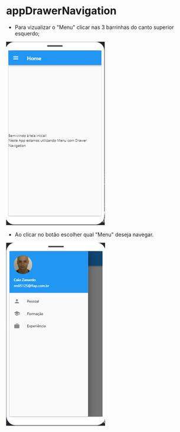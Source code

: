 # appDrawerNavigation

- Para vizualizar o "Menu" clicar nas 3 barrinhas do canto superior esquerdo; 

![PRINT!](home.png)

- Ao clicar no botão escolher qual "Menu" deseja navegar.

![PRINT!](menu.png)
